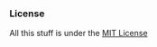 
### License
All this stuff is under the [MIT License](https://raw.githubusercontent.com/getmicah/getmicah.github.io/master/LICENSE)
